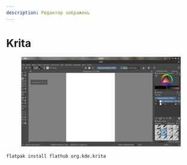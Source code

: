 ```yaml
---
description: Редактор зображень
---
```


# Krita

<figure><img src="../../.gitbook/assets/image (2) (1) (1) (1).png" alt=""><figcaption></figcaption></figure>

```bash
flatpak install flathub org.kde.krita
```
